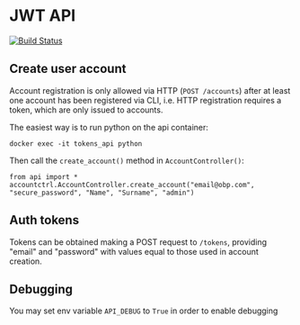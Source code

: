 # JWT API
[![Build Status](https://travis-ci.org/hirmeos/tokens_api.svg?branch=master)](https://travis-ci.org/hirmeos/tokens_api)


## Create user account
Account registration is only allowed via HTTP (`POST /accounts`) after at least one account has been registered via CLI, i.e. HTTP registration requires a token, which are only issued to accounts.

The easiest way is to run python on the api container:

```
docker exec -it tokens_api python
```

Then call the `create_account()` method in `AccountController()`:
```
from api import *
accountctrl.AccountController.create_account("email@obp.com", "secure_password", "Name", "Surname", "admin")
```

## Auth tokens
Tokens can be obtained making a POST request to `/tokens`, providing "email" and "password" with values equal to those used in account creation.

## Debugging
You may set env variable `API_DEBUG` to `True` in order to enable debugging
